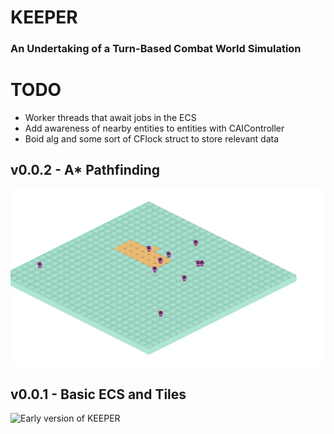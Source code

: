 # KEEPER

### An Undertaking of a Turn-Based Combat World Simulation

# TODO
- Worker threads that await jobs in the ECS
- Add awareness of nearby entities to entities with CAIController
- Boid alg and some sort of CFlock struct to store relevant data

## v0.0.2 - A* Pathfinding
![A* took way too long](./docs/res/0.0.2.gif)

## v0.0.1 - Basic ECS and Tiles
![Early version of KEEPER](./docs/res/0.0.1.gif)